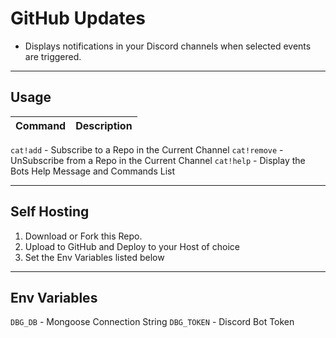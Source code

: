 # GitHub Updates

- Displays notifications in your Discord channels when selected events are triggered.

---

## Usage

Command | Description
--------|------------
`cat!add` - Subscribe to a Repo in the Current Channel
`cat!remove` - UnSubscribe from a Repo in the Current Channel
`cat!help` - Display the Bots Help Message and Commands List

---

## Self Hosting
1. Download or Fork this Repo.
2. Upload to GitHub and Deploy to your Host of choice
3. Set the Env Variables listed below

--- 

## Env Variables
`DBG_DB` - Mongoose Connection String
`DBG_TOKEN` - Discord Bot Token
